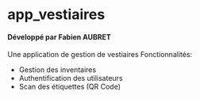 # app_vestiaires
#### Développé par Fabien AUBRET

Une application de gestion de vestiaires
Fonctionnalités:
- Gestion des inventaires
- Authentification des utilisateurs
- Scan des étiquettes (QR Code)
